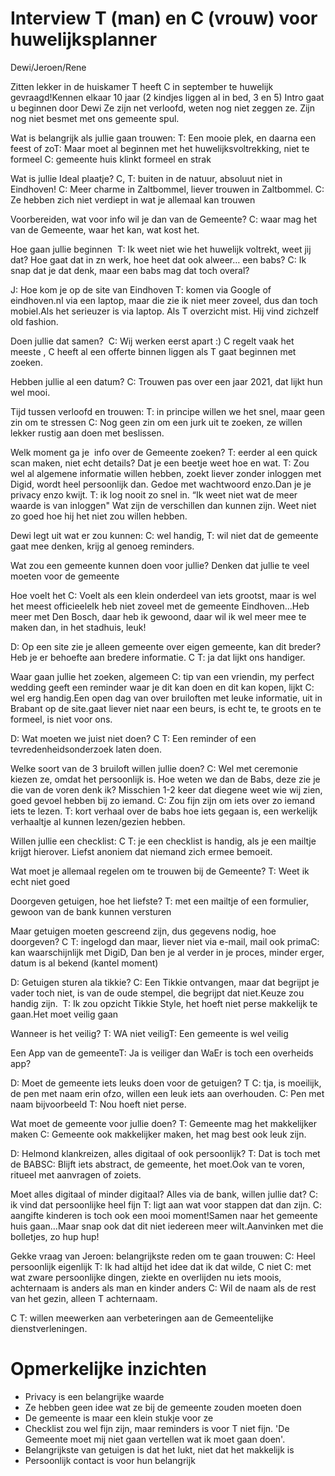 # Interview T (man) en C (vrouw) voor huwelijksplanner
Dewi/Jeroen/Rene

Zitten lekker in de huiskamer
T heeft C in september te huwelijk gevraagd!Kennen elkaar 10 jaar (2 kindjes liggen al in bed, 3 en 5)
Intro gaat u beginnen door Dewi
Ze zijn net verloofd, weten nog niet zeggen ze. Zijn nog niet besmet met ons gemeente spul.

Wat is belangrijk als jullie gaan trouwen:
T: Een mooie plek, en daarna een feest of zoT: Maar moet al beginnen met het huwelijksvoltrekking, niet te formeel
C: gemeente huis klinkt formeel en strak

Wat is jullie Ideal plaatje?
C, T: buiten in de natuur, absoluut niet in Eindhoven!
C: Meer charme in Zaltbommel, liever trouwen in Zaltbommel.
C: Ze hebben zich niet verdiept in wat je allemaal kan trouwen

Voorbereiden, wat voor info wil je dan van de Gemeente?
C: waar mag het van de Gemeente, waar het kan, wat kost het.

Hoe gaan jullie beginnen 
T: Ik weet niet wie het huwelijk voltrekt, weet jij dat? Hoe gaat dat in zn werk, hoe heet dat ook alweer… een babs?
C: Ik snap dat je dat denk, maar een babs mag dat toch overal?

J: Hoe kom je op de site van Eindhoven
T: komen via Google of eindhoven.nl via een laptop, maar die zie ik niet meer zoveel, dus dan toch mobiel.Als het serieuzer is via laptop. Als T overzicht mist. Hij vind zichzelf old fashion.

Doen jullie dat samen? 
C: Wij werken eerst apart :)
C regelt vaak het meeste , C heeft al een offerte binnen liggen als T gaat beginnen met zoeken.

Hebben jullie al een datum?
C: Trouwen pas over een jaar 2021, dat lijkt hun wel mooi. 

Tijd tussen verloofd en trouwen:
T: in principe willen we het snel, maar geen zin om te stressen
C: Nog geen zin om een jurk uit te zoeken, ze willen lekker rustig aan doen met beslissen.

Welk moment ga je  info over de Gemeente zoeken?
T: eerder al een quick scan maken, niet echt details? Dat je een beetje weet hoe en wat.
T: Zou wel al algemene informatie willen hebben, zoekt liever zonder inloggen met Digid, wordt heel persoonlijk dan. Gedoe met wachtwoord enzo.Dan je je privacy enzo kwijt.
T: ik log nooit zo snel in. “Ik weet niet wat de meer waarde is van inloggen" Wat zijn de verschillen dan kunnen zijn. Weet niet zo goed hoe hij het niet zou willen hebben.

Dewi legt uit wat er zou kunnen:
C: wel handig, 
T: wil niet dat de gemeente gaat mee denken, krijg al genoeg reminders. 

Wat zou een gemeente kunnen doen voor jullie?
Denken dat jullie te veel moeten voor de gemeente

Hoe voelt het
C: Voelt als een klein onderdeel van iets grootst, maar is wel het meest officieeleIk heb niet zoveel met de gemeente Eindhoven…Heb meer met Den Bosch, daar heb ik gewoond, daar wil ik wel meer mee te maken dan, in het stadhuis, leuk!

D: Op een site zie je alleen gemeente over eigen gemeente, kan dit breder?Heb je er behoefte aan bredere informatie.
C T: ja dat lijkt ons handiger.

Waar gaan jullie het zoeken, algemeen
C: tip van een vriendin, my perfect wedding geeft een reminder waar je dit kan doen en dit kan kopen, lijkt 
C: wel erg handig.Een open dag van over bruiloften met leuke informatie, uit in Brabant op de site.gaat liever niet naar een beurs, is echt te, te groots en te formeel, is niet voor ons.

D: Wat moeten we juist niet doen?
C T: Een reminder of een tevredenheidsonderzoek laten doen.

Welke soort van de 3 bruiloft willen jullie doen?
C: Wel met ceremonie kiezen ze, omdat het persoonlijk is. Hoe weten we dan de Babs, deze zie je die van de voren denk ik? Misschien 1-2 keer dat diegene weet wie wij zien, goed gevoel hebben bij zo iemand.
C: Zou fijn zijn om iets over zo iemand iets te lezen.
T: kort verhaal over de babs hoe iets gegaan is, een werkelijk verhaaltje al kunnen lezen/gezien hebben.

Willen jullie een checklist:
C T: je een checklist is handig, als je een mailtje krijgt hierover. Liefst anoniem dat niemand zich ermee bemoeit.

Wat moet je allemaal regelen om te trouwen bij de Gemeente?
T: Weet ik echt niet goed

Doorgeven getuigen, hoe het liefste?
T: met een mailtje of een formulier, gewoon van de bank kunnen versturen

Maar getuigen moeten gescreend zijn, dus gegevens nodig, hoe doorgeven?
C T: ingelogd dan maar, liever niet via e-mail, mail ook primaC: kan waarschijnlijk met DigiD, Dan ben je al verder in je proces, minder erger, datum is al bekend (kantel moment)

D: Getuigen sturen ala tikkie?
C: Een Tikkie ontvangen, maar dat begrijpt je vader toch niet, is van de oude stempel, die begrijpt dat niet.Keuze zou handig zijn. 
T: Ik zou opzicht Tikkie Style, het hoeft niet perse makkelijk te gaan.Het moet veilig gaan

Wanneer is het veilig?
T: WA niet veiligT: Een gemeente is wel veilig

Een App van de gemeenteT: Ja is veiliger dan WaEr is toch een overheids app?

D: Moet de gemeente iets leuks doen voor de getuigen?
T C: tja, is moeilijk, de pen met naam erin ofzo, willen een leuk iets aan overhouden.
C: Pen met naam bijvoorbeeld
T: Nou hoeft niet perse.

Wat moet de gemeente voor jullie doen?
T: Gemeente mag het makkelijker maken
C: Gemeente ook makkelijker maken, het mag best ook leuk zijn.

D: Helmond klankreizen, alles digitaal of ook persoonlijk?
T: Dat is toch met de BABSC: Blijft iets abstract, de gemeente, het moet.Ook van te voren, ritueel met aanvragen of zoiets.

Moet alles digitaal of minder digitaal?
Alles via de bank, willen jullie dat?
C: ik vind dat persoonlijke heel fijn
T: ligt aan wat voor stappen dat dan zijn.
C: aangifte kinderen is toch ook een mooi moment!Samen naar het gemeente huis gaan…Maar snap ook dat dit niet iedereen meer wilt.Aanvinken met die bolletjes, zo hup hup!

Gekke vraag van Jeroen: belangrijkste reden om te gaan trouwen:
C: Heel persoonlijk eigenlijk
T: Ik had altijd het idee dat ik dat wilde, C niet
C: met wat zware persoonlijke dingen, ziekte en overlijden nu iets moois, achternaam is anders als man en kinder anders
C: Wil de naam als de rest van het gezin, alleen T achternaam.

C T: willen meewerken aan verbeteringen aan de Gemeentelijke dienstverleningen.

# Opmerkelijke inzichten
- Privacy is een belangrijke waarde
- Ze hebben geen idee wat ze bij de gemeente zouden moeten doen
- De gemeente is maar een klein stukje voor ze
- Checklist zou wel fijn zijn, maar reminders is voor T niet fijn. 'De Gemeente moet mij niet gaan vertellen wat ik moet gaan doen'.
- Belangrijkste van getuigen is dat het lukt, niet dat het makkelijk is
- Persoonlijk contact is voor hun belangrijk

